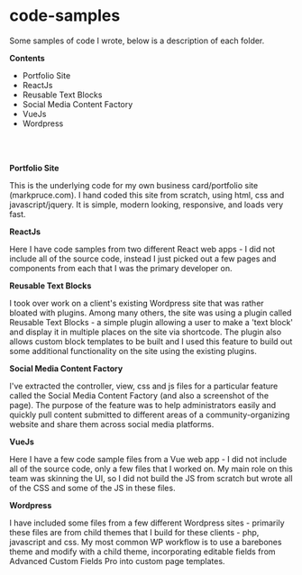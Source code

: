 # code-samples
Some samples of code I wrote, below is a description of each folder.

<b>Contents</b>
<ul>
 <li>Portfolio Site</li>
 <li>ReactJs</li>
 <li>Reusable Text Blocks</li>
 <li>Social Media Content Factory</li>
 <li>VueJs</li>
 <li>Wordpress</li>
</ul>
<br />
<br />

<b>Portfolio Site</b><br/>
<p>This is the underlying code for my own business card/portfolio site (markpruce.com). I hand coded this site from scratch, using html, css and javascript/jquery. It is simple, modern looking, responsive, and loads very fast.</p>

<b>ReactJs</b><br/>
<p>Here I have code samples from two different React web apps - I did not include all of the source code, instead I just picked out a few pages and components from each that I was the primary developer on.</p>

<b>Reusable Text Blocks</b><br/>
<p>
I took over work on a client's existing Wordpress site that was rather bloated with plugins. Among many others, the site was using a plugin called Reusable Text Blocks - a simple plugin allowing a user to make a 'text block' and display it in multiple places on the site via shortcode. The plugin also allows custom block templates to be built and I used this feature to build out some additional functionality on the site using the existing plugins.
</p>

<b>Social Media Content Factory</b><br/>
<p>
I've extracted the controller, view, css and js files for a particular feature called the Social Media Content Factory (and also a screenshot of the page). The purpose of the feature was to help administrators easily and quickly pull content submitted to different areas of a community-organizing website and share them across social media platforms. </p>

<b>VueJs</b><br/>
<p>Here I have a few code sample files from a Vue web app - I did not include all of the source code, only a few files that I worked on. My main role on this team was skinning the UI, so I did not build the JS from scratch but wrote all of the CSS and some of the JS in these files.</p>

<b>Wordpress</b><br/>
<p>I have included some files from a few different Wordpress sites - primarily these files are from child themes that I build for these clients - php, javascript and css. My most common WP workflow is to use a barebones theme and modify with a child theme, incorporating editable fields from Advanced Custom Fields Pro into custom page templates.</p>
